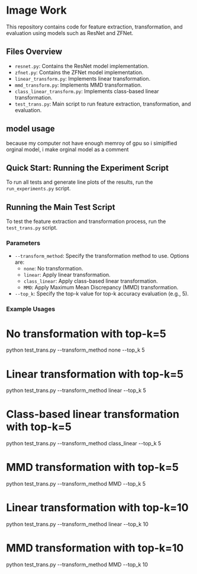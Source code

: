 # Image Work

This repository contains code for feature extraction, transformation, and evaluation using models such as ResNet and ZFNet.

## Files Overview

- `resnet.py`: Contains the ResNet model implementation.
- `zfnet.py`: Contains the ZFNet model implementation.
- `linear_transform.py`: Implements linear transformation.
- `mmd_transform.py`: Implements MMD transformation.
- `class_linear_transform.py`: Implements class-based linear transformation.
- `test_trans.py`: Main script to run feature extraction, transformation, and evaluation.

## model usage
 because my computer not have enough memroy of gpu so i simiplfied orginal model, i make orginal model as a comment


## Quick Start: Running the Experiment Script

To run all tests and generate line plots of the results, run the `run_experiments.py` script.


## Running the Main Test Script

To test the feature extraction and transformation process, run the `test_trans.py` script.

### Parameters

- `--transform_method`: Specify the transformation method to use. Options are:
  - `none`: No transformation.
  - `linear`: Apply linear transformation.
  - `class_linear`: Apply class-based linear transformation.
  - `MMD`: Apply Maximum Mean Discrepancy (MMD) transformation.
- `--top_k`: Specify the top-k value for top-k accuracy evaluation (e.g., 5).

### Example Usages


# No transformation with top-k=5
python test_trans.py --transform_method none --top_k 5

# Linear transformation with top-k=5
python test_trans.py --transform_method linear --top_k 5

# Class-based linear transformation with top-k=5
python test_trans.py --transform_method class_linear --top_k 5

# MMD transformation with top-k=5
python test_trans.py --transform_method MMD --top_k 5

# Linear transformation with top-k=10
python test_trans.py --transform_method linear --top_k 10

# MMD transformation with top-k=10
python test_trans.py --transform_method MMD --top_k 10



